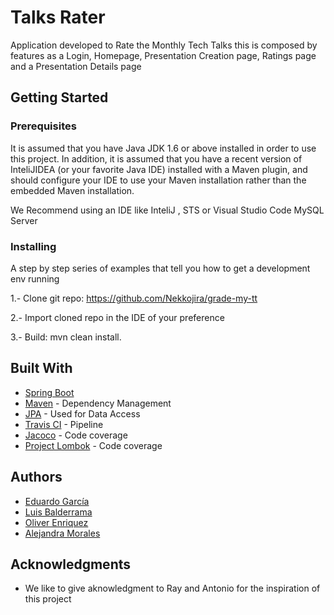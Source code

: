 # Talks Rater
Application developed to Rate the Monthly Tech Talks this is composed by features as a Login, Homepage, Presentation Creation page, Ratings page and a Presentation Details page


## Getting Started

### Prerequisites

It is assumed that you have Java JDK 1.6 or above installed in order to use this project.  In addition, it is assumed that you have a recent version of InteliJIDEA (or your favorite Java IDE) installed with a Maven plugin, and should configure your IDE to use your Maven installation rather than the embedded Maven installation. 

We Recommend using an IDE like InteliJ , STS or Visual Studio Code 
MySQL Server


### Installing

A step by step series of examples that tell you how to get a development env running

1.- Clone git repo: https://github.com/Nekkojira/grade-my-tt

2.- Import cloned repo in the IDE of your preference 

3.- Build: mvn clean install. 


## Built With
* [Spring Boot](http://spring.io/projects/spring-boot) 
* [Maven](https://maven.apache.org/) - Dependency Management
* [JPA](https://spring.io/guides/gs/accessing-data-jpa/) - Used for Data Access
* [Travis CI](https://travis-ci.org/) - Pipeline
* [Jacoco](https://github.com/jacoco/jacoco/blob/master/README.md) - Code coverage
* [Project Lombok](https://projectlombok.org/) - Code coverage

## Authors

* [Eduardo García](https://github.com/lalinux)
* [Luis Balderrama](https://github.com/lbalderrama)
* [Oliver Enriquez](https://github.com/odec12)
* [Alejandra Morales](https://github.com/AlejandraME)



## Acknowledgments

* We like to give aknowledgment to Ray and Antonio for the inspiration of this project

